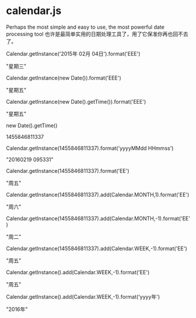 # calendar.js
Perhaps the most simple and easy to use, the most powerful date processing tool 也许是最简单实用的日期处理工具了，用了它保准你再也回不去了。

Calendar.getInstance('2015年 02月 04日').format('EEE')

"星期三"

Calendar.getInstance(new Date()).format('EEE')

"星期五"

Calendar.getInstance(new Date().getTime()).format('EEE')

"星期五"

new Date().getTime()

1455846811337

Calendar.getInstance(1455846811337).format('yyyyMMdd HHmmss')

"20160219 095331"

Calendar.getInstance(1455846811337).format('EE')

"周五"

Calendar.getInstance(1455846811337).add(Calendar.MONTH,1).format('EE')

"周六"

Calendar.getInstance(1455846811337).add(Calendar.MONTH,-1).format('EE')

"周二"

Calendar.getInstance(1455846811337).add(Calendar.WEEK,-1).format('EE')

"周五"

Calendar.getInstance().add(Calendar.WEEK,-1).format('EE')

"周五"

Calendar.getInstance().add(Calendar.WEEK,-1).format('yyyy年')

"2016年"
